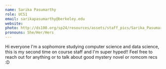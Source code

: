 ```yaml
---
name: Sarika Pasumarthy
role: UCS1
email: sarikapasumarthy@berkeley.edu
website:
photo: http://ds100.org/sp24/resources/assets/staff_pics/Sarika_Pasumarthy.png
pronouns: She/Her/Hers
---
```


Hi everyone I'm a sophomore studying computer science and data science, this is my second time on course staff and I'm super hyped!! Feel free to reach out for anything or to talk about good mystery novel or romcom recs :D
